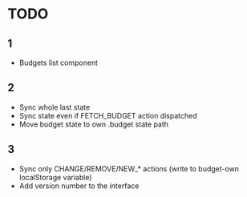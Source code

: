 # TODO

## 1
* Budgets list component

## 2
* Sync whole last state
* Sync state even if FETCH_BUDGET action dispatched
* Move budget state to own .budget state path

## 3
* Sync only CHANGE/REMOVE/NEW_* actions (write to budget-own localStorage variable)
* Add version number to the interface